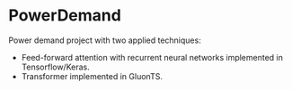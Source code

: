 # PowerDemand
Power demand project with two applied techniques:
* Feed-forward attention with recurrent neural networks implemented in Tensorflow/Keras.
* Transformer implemented in GluonTS.
